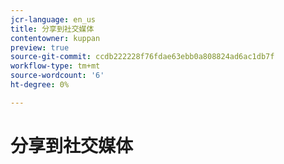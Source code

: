 ```yaml
---
jcr-language: en_us
title: 分享到社交媒体
contentowner: kuppan
preview: true
source-git-commit: ccdb222228f76fdae63ebb0a808824ad6ac1db7f
workflow-type: tm+mt
source-wordcount: '6'
ht-degree: 0%

---
```




# 分享到社交媒体

